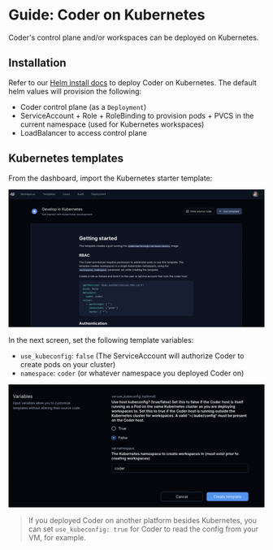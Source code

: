 # Guide: Coder on Kubernetes

Coder's control plane and/or workspaces can be deployed on Kubernetes.

## Installation

Refer to our [Helm install docs](../../install/kubernetes.md) to deploy Coder on Kubernetes. The default helm values will provision the following:

- Coder control plane (as a `Deployment`)
- ServiceAccount + Role + RoleBinding to provision pods + PVCS in the current namespace (used for Kubernetes workspaces)
- LoadBalancer to access control plane

## Kubernetes templates

From the dashboard, import the Kubernetes starter template:

![Kubernetes starter template](../../images/platforms/kubernetes/starter-template.png)

In the next screen, set the following template variables:

- `use_kubeconfig`: `false` (The ServiceAccount will authorize Coder to create pods on your cluster)
- `namespace`: `coder` (or whatever namespace you deployed Coder on)

![Variables for Kubernetes template](../../images/platforms/kubernetes/template-variables.png)

> If you deployed Coder on another platform besides Kubernetes, you can set `use_kubeconfig: true` for Coder to read the config from your VM, for example.
